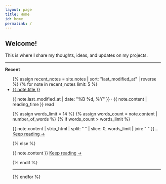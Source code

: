 ```yaml
---
layout: page
title: Home
id: home
permalink: /
---
```

## Welcome!

This is where I share my thoughts, ideas, and updates on my projects. 

<hr>

<strong>Recent</strong>

<ul>
  {% assign recent_notes = site.notes | sort: "last_modified_at" | reverse %}
  {% for note in recent_notes limit: 5 %}
    <li>
      <a class="internal-link" href="{{ site.baseurl }}{{ note.url }}">{{ note.title }}</a>
      <br>
      <p>
        <span data-date>{{ note.last_modified_at | date: "%B %d, %Y" }}</span> ·
        {{ note.content | reading_time }} read
      </p>
      {% assign words_limit = 14 %}
      {% assign words_count = note.content | number_of_words %}
      {% if words_count > words_limit %}
        <p>{{ note.content | strip_html | split: " " | slice: 0, words_limit | join: " " }}...
        <a class="internal-link read-more" href="{{ note.url }}">Keep reading →</a>
        </p>
      {% else %}
        <p>{{ note.content }}
        <a class="internal-link read-more" href="{{ note.url }}">Keep reading →</a>
        </p>
      {% endif %}
    </li>
    <hr> <!-- Divider -->
  {% endfor %}
</ul>

<style>
  .wrapper {
    max-width: 46em;
  }
</style>
